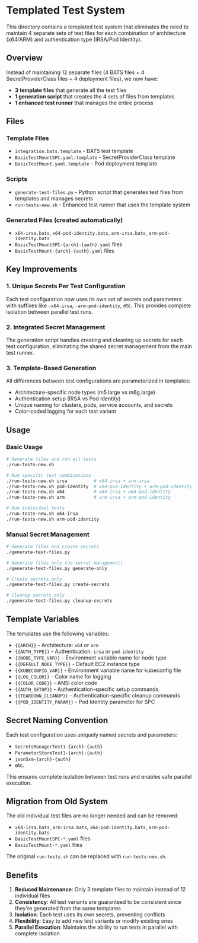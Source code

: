 # Templated Test System

This directory contains a templated test system that eliminates the need to maintain 4 separate sets of test files for each combination of architecture (x64/ARM) and authentication type (IRSA/Pod Identity).

## Overview

Instead of maintaining 12 separate files (4 BATS files + 4 SecretProviderClass files + 4 deployment files), we now have:

- **3 template files** that generate all the test files
- **1 generation script** that creates the 4 sets of files from templates
- **1 enhanced test runner** that manages the entire process

## Files

### Template Files
- `integration.bats.template` - BATS test template
- `BasicTestMountSPC.yaml.template` - SecretProviderClass template  
- `BasicTestMount.yaml.template` - Pod deployment template

### Scripts
- `generate-test-files.py` - Python script that generates test files from templates and manages secrets
- `run-tests-new.sh` - Enhanced test runner that uses the template system

### Generated Files (created automatically)
- `x64-irsa.bats`, `x64-pod-identity.bats`, `arm-irsa.bats`, `arm-pod-identity.bats`
- `BasicTestMountSPC-{arch}-{auth}.yaml` files
- `BasicTestMount-{arch}-{auth}.yaml` files

## Key Improvements

### 1. Unique Secrets Per Test Configuration
Each test configuration now uses its own set of secrets and parameters with suffixes like `-x64-irsa`, `-arm-pod-identity`, etc. This provides complete isolation between parallel test runs.

### 2. Integrated Secret Management
The generation script handles creating and cleaning up secrets for each test configuration, eliminating the shared secret management from the main test runner.

### 3. Template-Based Generation
All differences between test configurations are parameterized in templates:
- Architecture-specific node types (m5.large vs m6g.large)
- Authentication setup (IRSA vs Pod Identity)
- Unique naming for clusters, pods, service accounts, and secrets
- Color-coded logging for each test variant

## Usage

### Basic Usage
```bash
# Generate files and run all tests
./run-tests-new.sh

# Run specific test combinations
./run-tests-new.sh irsa          # x64-irsa + arm-irsa
./run-tests-new.sh pod-identity  # x64-pod-identity + arm-pod-identity
./run-tests-new.sh x64           # x64-irsa + x64-pod-identity
./run-tests-new.sh arm           # arm-irsa + arm-pod-identity

# Run individual tests
./run-tests-new.sh x64-irsa
./run-tests-new.sh arm-pod-identity
```

### Manual Secret Management
```bash
# Generate files and create secrets
./generate-test-files.py

# Generate files only (no secret management)
./generate-test-files.py generate-only

# Create secrets only
./generate-test-files.py create-secrets

# Cleanup secrets only
./generate-test-files.py cleanup-secrets
```

## Template Variables

The templates use the following variables:

- `{{ARCH}}` - Architecture: `x64` or `arm`
- `{{AUTH_TYPE}}` - Authentication: `irsa` or `pod-identity`
- `{{NODE_TYPE_VAR}}` - Environment variable name for node type
- `{{DEFAULT_NODE_TYPE}}` - Default EC2 instance type
- `{{KUBECONFIG_VAR}}` - Environment variable name for kubeconfig file
- `{{LOG_COLOR}}` - Color name for logging
- `{{COLOR_CODE}}` - ANSI color code
- `{{AUTH_SETUP}}` - Authentication-specific setup commands
- `{{TEARDOWN_CLEANUP}}` - Authentication-specific cleanup commands
- `{{POD_IDENTITY_PARAM}}` - Pod Identity parameter for SPC

## Secret Naming Convention

Each test configuration uses uniquely named secrets and parameters:

- `SecretsManagerTest1-{arch}-{auth}`
- `ParameterStoreTest1-{arch}-{auth}`
- `jsonSsm-{arch}-{auth}`
- etc.

This ensures complete isolation between test runs and enables safe parallel execution.

## Migration from Old System

The old individual test files are no longer needed and can be removed:
- `x64-irsa.bats`, `arm-irsa.bats`, `x64-pod-identity.bats`, `arm-pod-identity.bats`
- `BasicTestMountSPC-*.yaml` files
- `BasicTestMount-*.yaml` files

The original `run-tests.sh` can be replaced with `run-tests-new.sh`.

## Benefits

1. **Reduced Maintenance**: Only 3 template files to maintain instead of 12 individual files
2. **Consistency**: All test variants are guaranteed to be consistent since they're generated from the same templates
3. **Isolation**: Each test uses its own secrets, preventing conflicts
4. **Flexibility**: Easy to add new test variants or modify existing ones
5. **Parallel Execution**: Maintains the ability to run tests in parallel with complete isolation
